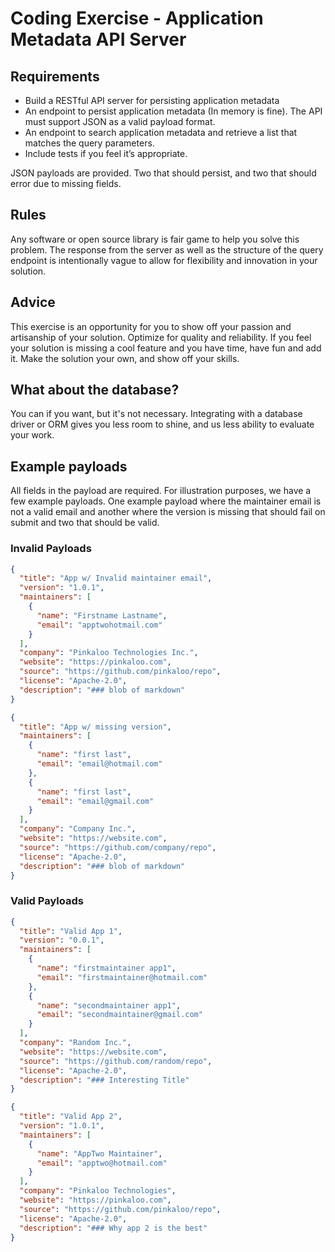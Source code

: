 # Coding Exercise - Application Metadata API Server

## Requirements

- Build a RESTful API server for persisting application metadata
- An endpoint to persist application metadata (In memory is fine). The API must support JSON as a valid payload format.
- An endpoint to search application metadata and retrieve a list that matches the query parameters.
- Include tests if you feel it’s appropriate.

JSON payloads are provided. Two that should persist, and two that should error due to missing fields.

## Rules

Any software or open source library is fair game to help you solve this problem. The response from the server as well as the structure of the query endpoint is intentionally vague to allow for flexibility and innovation in your solution.

## Advice

This exercise is an opportunity for you to show off your passion and artisanship of your solution. Optimize for quality and reliability. If you feel your solution is missing a cool feature and you have time, have fun and add it. Make the solution your own, and show off your skills.

## What about the database?

You can if you want, but it's not necessary. Integrating with a database driver or ORM gives you less room to shine, and us less ability to evaluate your work.

## Example payloads

All fields in the payload are required. For illustration purposes, we have a few example payloads. One example payload where the maintainer email is not a valid email and another where the version is missing that should fail on submit and two that should be valid.

### Invalid Payloads

```json
{
  "title": "App w/ Invalid maintainer email",
  "version": "1.0.1",
  "maintainers": [
    {
      "name": "Firstname Lastname",
      "email": "apptwohotmail.com"
    }
  ],
  "company": "Pinkaloo Technologies Inc.",
  "website": "https://pinkaloo.com",
  "source": "https://github.com/pinkaloo/repo",
  "license": "Apache-2.0",
  "description": "### blob of markdown"
}
```

```json
{
  "title": "App w/ missing version",
  "maintainers": [
    {
      "name": "first last",
      "email": "email@hotmail.com"
    },
    {
      "name": "first last",
      "email": "email@gmail.com"
    }
  ],
  "company": "Company Inc.",
  "website": "https://website.com",
  "source": "https://github.com/company/repo",
  "license": "Apache-2.0",
  "description": "### blob of markdown"
}
```

### Valid Payloads

```json
{
  "title": "Valid App 1",
  "version": "0.0.1",
  "maintainers": [
    {
      "name": "firstmaintainer app1",
      "email": "firstmaintainer@hotmail.com"
    },
    {
      "name": "secondmaintainer app1",
      "email": "secondmaintainer@gmail.com"
    }
  ],
  "company": "Random Inc.",
  "website": "https://website.com",
  "source": "https://github.com/random/repo",
  "license": "Apache-2.0",
  "description": "### Interesting Title"
}
```

```json
{
  "title": "Valid App 2",
  "version": "1.0.1",
  "maintainers": [
    {
      "name": "AppTwo Maintainer",
      "email": "apptwo@hotmail.com"
    }
  ],
  "company": "Pinkaloo Technologies",
  "website": "https://pinkaloo.com",
  "source": "https://github.com/pinkaloo/repo",
  "license": "Apache-2.0",
  "description": "### Why app 2 is the best"
}
```
